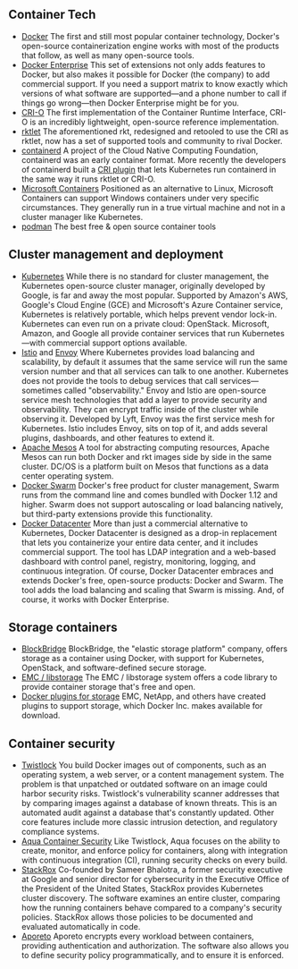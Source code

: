 ## Container Tech
* [Docker](http://github.com/docker/docker/blob/master/image/spec/v1.md) The first and still most popular container technology, Docker's open-source containerization engine works with most of the products that follow, as well as many open-source tools.
* [Docker Enterprise](https://www.docker.com/products/docker-enterprise) This set of extensions not only adds features to Docker, but also makes it possible for Docker (the company) to add commercial support. If you need a support matrix to know exactly which versions of what software are supported—and a phone number to call if things go wrong—then Docker Enterprise might be for you.
* [CRI-O](https://cri-o.io/) The first implementation of the Container Runtime Interface, CRI-O is an incredibly lightweight, open-source reference implementation.
* [rktlet](https://github.com/kubernetes-incubator/rktlet) The aforementioned rkt, redesigned and retooled to use the CRI as rktlet, now has a set of supported tools and community to rival Docker.
* [containerd](https://www.cncf.io/) A project of the Cloud Native Computing Foundation, containerd was an early container format. More recently the developers of containerd built a [CRI plugin](https://github.com/containerd/cri) that lets Kubernetes run containerd in the same way it runs rktlet or CRI-O.
* [Microsoft Containers](http://docs.microsoft.com/en-us/virtualization/windowscontainers/deploy-containers/system-requirements) Positioned as an alternative to Linux, Microsoft Containers can support Windows containers under very specific circumstances. They generally run in a true virtual machine and not in a cluster manager like Kubernetes.
* [podman](https://podman.io) The best free & open source container tools

## Cluster management and deployment

* [Kubernetes](http://kubernetes.io/) While there is no standard for cluster management, the Kubernetes open-source cluster manager, originally developed by Google, is far and away the most popular. Supported by Amazon's AWS, Google's Cloud Engine (GCE) and Microsoft's Azure Container service, Kubernetes is relatively portable, which helps prevent vendor lock-in. Kubernetes can even run on a private cloud: OpenStack. Microsoft, Amazon, and Google all provide container services that run Kubernetes—with commercial support options available.
* [Istio](https://istio.io/) and [Envoy](https://www.envoyproxy.io/) Where Kubernetes provides load balancing and scalability, by default it assumes that the same service will run the same version number and that all services can talk to one another. Kubernetes does not provide the tools to debug services that call services—sometimes called "observability." Envoy and Istio are open-source service mesh technologies that add a layer to provide security and observability. They can encrypt traffic inside of the cluster while observing it. Developed by Lyft, Envoy was the first service mesh for Kubernetes. Istio includes Envoy, sits on top of it, and adds several plugins, dashboards, and other features to extend it. 
* [Apache Mesos](http://mesos.apache.org/blog/mesos-1-0-0-released/) A tool for abstracting computing resources, Apache Mesos can run both Docker and rkt images side by side in the same cluster. DC/OS is a platform built on Mesos that functions as a data center operating system.
* [Docker Swarm](https://github.com/docker/swarm) Docker's free product for cluster management, Swarm runs from the command line and comes bundled with Docker 1.12 and higher. Swarm does not support autoscaling or load balancing natively, but third-party extensions provide this functionality.
* [Docker Datacenter](https://hub.docker.com/bundles/docker-datacenter) More than just a commercial alternative to Kubernetes, Docker Datacenter is designed as a drop-in replacement that lets you containerize your entire data center, and it includes commercial support. The tool has LDAP integration and a web-based dashboard with control panel, registry, monitoring, logging, and continuous integration. Of course, Docker Datacenter embraces and extends Docker's free, open-source products: Docker and Swarm. The tool adds the load balancing and scaling that Swarm is missing. And, of course, it works with Docker Enterprise.

## Storage containers

* [BlockBridge](http://www.blockbridge.com/) BlockBridge, the "elastic storage platform" company, offers storage as a container using Docker, with support for Kubernetes, OpenStack, and software-defined secure storage.
* [EMC / libstorage](http://github.com/codedellemc/libstorage) The EMC / libstorage system offers a code library to provide container storage that's free and open.
* [Docker plugins for storage]() EMC, NetApp, and others have created plugins to support storage, which Docker Inc. makes available for download.

## Container security

* [Twistlock](http://www.twistlock.com/) You build Docker images out of components, such as an operating system, a web server, or a content management system. The problem is that unpatched or outdated software on an image could harbor security risks. Twistlock's vulnerability scanner addresses that by comparing images against a database of known threats. This is an automated audit against a database that's constantly updated. Other core features include more classic intrusion detection, and regulatory compliance systems.
* [Aqua Container Security](http://www.aquasec.com/) Like Twistlock, Aqua focuses on the ability to create, monitor, and enforce policy for containers, along with integration with continuous integration (CI), running security checks on every build.
* [StackRox](https://twitter.com/sameerbhalotra) Co-founded by Sameer Bhalotra, a former security executive at Google and senior director for cybersecurity in the Executive Office of the President of the United States, StackRox provides Kubernetes cluster discovery. The software examines an entire cluster, comparing how the running containers behave compared to a company's security policies. StackRox allows those policies to be documented and evaluated automatically in code.
* [Aporeto](http://www.aporeto.com/) Aporeto encrypts every workload between containers, providing authentication and authorization. The software also allows you to define security policy programmatically, and to ensure it is enforced. 
